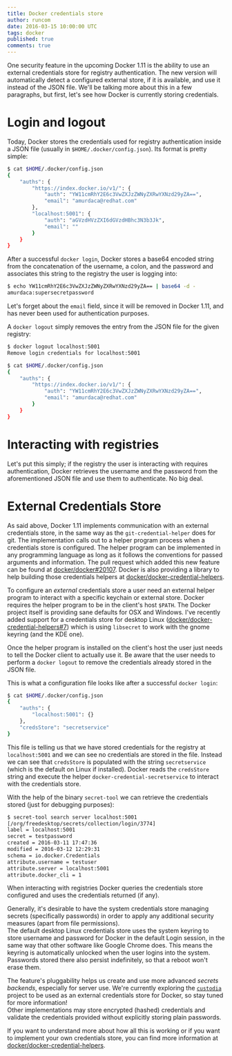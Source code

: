```yaml
---
title: Docker credentials store
author: runcom
date: 2016-03-15 10:00:00 UTC
tags: docker
published: true
comments: true
---
```


One security feature in the upcoming Docker 1.11 is the ability to use an external credentials store for registry authentication. The new version will automatically detect a configured external store, if it is available, and use it instead of the JSON file. We'll be talking more about this in a few paragraphs, but first, let's see how Docker is currently storing credentials.

Login and logout
=

Today, Docker stores the credentials used for registry authentication inside a JSON file (usually in `$HOME/.docker/config.json`).
Its format is pretty simple:

```bash
$ cat $HOME/.docker/config.json
{
	"auths": {
		"https://index.docker.io/v1/": {
			"auth": "YW11cmRhY2E6c3VwZXJzZWNyZXRwYXNzd29yZA==",
			"email": "amurdaca@redhat.com"
		},
		"localhost:5001": {
			"auth": "aGVzdHVzZXI6dGVzdHBhc3N3b3Jk",
			"email": ""
		}
	}
}
```
After a successful `docker login`, Docker stores a base64 encoded string from the concatenation of the username, a colon,
and the password and associates this string to the registry the user is logging into:

```bash
$ echo YW11cmRhY2E6c3VwZXJzZWNyZXRwYXNzd29yZA== | base64 -d -
amurdaca:supersecretpassword
```

Let's forget about the `email` field, since it will be removed in Docker 1.11, and has never been used for authentication purposes.

A `docker logout` simply removes the entry from the JSON file for the given registry:

```bash
$ docker logout localhost:5001
Remove login credentials for localhost:5001

$ cat $HOME/.docker/config.json
{
	"auths": {
		"https://index.docker.io/v1/": {
			"auth": "YW11cmRhY2E6c3VwZXJzZWNyZXRwYXNzd29yZA==",
			"email": "amurdaca@redhat.com"
		}
	}
}
```

Interacting with registries
=

Let's put this simply; if the registry the user is interacting with requires authentication, Docker retrieves the username and  the password from the aforementioned JSON file and use them to authenticate. No big deal.

External Credentials Store
=

As said above, Docker 1.11 implements communication with an external credentials store, in the same way as the `git-credential-helper` does for git.
The implementation calls out to a helper program process when a credentials store is configured. The helper program can be implemented in any programming language as long as it follows the conventions for passed arguments and information. The pull request which added this new feature can be found at [docker/docker#20107](https://github.com/docker/docker/pull/20107).
Docker is also providing a library to help building those credentials helpers at [docker/docker-credential-helpers](https://github.com/docker/docker-credential-helpers).

To configure an *external* credentials store a user need an external helper program to interact with a specific keychain or external store. Docker requires the helper  program to be in the client's host `$PATH`. The Docker project itself is providing sane defaults for OSX and Windows. I've recently added support for a credentials store for desktop Linux ([docker/docker-credential-helpers#7](https://github.com/docker/docker-credential-helpers/pull/7)) which is using `libsecret` to work with the gnome keyring (and the KDE one).

Once the helper program is installed on the client's host the user just needs to tell the Docker client to actually use it. Be aware that the user needs to perform a `docker logout` to remove the credentials already stored in the JSON file.

This is what a configuration file looks like after a successful `docker login`:

```bash
$ cat $HOME/.docker/config.json
{
	"auths": {
		"localhost:5001": {}
	},
	"credsStore": "secretservice"
}
```

This file is telling us that we have stored credentials for the registry at `localhost:5001` and we can see no credentials are stored in the file. Instead we can see that `credsStore` is populated with the string `secretservice` (which is the default on Linux if installed). Docker reads the `credsStore` string and execute the helper `docker-credential-secretservice` to interact with the credentials store.

With the help of the binary `secret-tool` we can retrieve the credentials stored (just for debugging purposes):

```bash
$ secret-tool search server localhost:5001
[/org/freedesktop/secrets/collection/login/3774]
label = localhost:5001
secret = testpassword
created = 2016-03-11 17:47:36
modified = 2016-03-12 12:29:31
schema = io.docker.Credentials
attribute.username = testuser
attribute.server = localhost:5001
attribute.docker_cli = 1
```

When interacting with registries Docker queries the credentials store configured and uses the credentials returned (if any).

Generally, it's desirable to have the system credentials store managing secrets (specifically passwords) in order to apply any additional security measures (apart from file permissions).  
The default desktop Linux credentials store uses the system keyring to store username and password for Docker in the default Login session, in the same way that other software like Google Chrome does. This means the keyring is automatically unlocked when the user logins into the system. Passwords stored there also persist indefinitely, so that a reboot won't erase them.  

The feature's pluggability helps us create and use more advanced *secrets backends*, especially for server use. We're currently exploring the [`custodia`](https://github.com/latchset/custodia) project to be used as an external credentials store for Docker, so stay tuned for more information!  
Other implementations may store encrypted (hashed) credentials and validate the credentials provided without explicitly storing plain passwords.

If you want to understand more about how all this is working or if you want to implement your own credentials store, you can find more information at [docker/docker-credential-helpers](https://github.com/docker/docker-credential-helpers).

